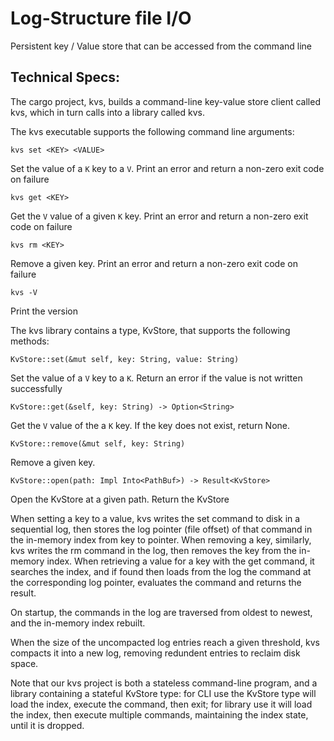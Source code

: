 # Log-Structure file I/O
Persistent key / Value store that can be accessed from the command line 

## Technical Specs:
The cargo project, kvs, builds a command-line key-value store client called kvs, which in turn calls into a library called kvs.

The kvs executable supports the following command line arguments:

`kvs set <KEY> <VALUE>`

Set the value of a `K` key to a `V`. Print an error and return a non-zero exit code on failure

`kvs get <KEY>`

Get the `V` value of a given `K` key. Print an error and return a non-zero exit code on failure 

`kvs rm <KEY>`

Remove a given key. Print an error and return a non-zero exit code on failure

`kvs -V`

Print the version

The kvs library contains a type, KvStore, that supports the following methods:

`KvStore::set(&mut self, key: String, value: String)`

Set the value of a `V` key to a `K`. Return an error if the value is not written successfully

`KvStore::get(&self, key: String) -> Option<String>`

Get the `V` value of the a `K` key. If the key does not exist, return None.

`KvStore::remove(&mut self, key: String)`

Remove a given key.

`KvStore::open(path: Impl Into<PathBuf>) -> Result<KvStore>`

Open the KvStore at a given path. Return the KvStore

When setting a key to a value, kvs writes the set command to disk in a sequential log, then stores the log pointer (file offset) of that command in the in-memory index from key to pointer. When removing a key, similarly, kvs writes the rm command in the log, then removes the key from the in-memory index. When retrieving a value for a key with the get command, it searches the index, and if found then loads from the log the command at the corresponding log pointer, evaluates the command and returns the result.

On startup, the commands in the log are traversed from oldest to newest, and the in-memory index rebuilt.

When the size of the uncompacted log entries reach a given threshold, kvs compacts it into a new log, removing redundent entries to reclaim disk space.

Note that our kvs project is both a stateless command-line program, and a library containing a stateful KvStore type: for CLI use the KvStore type will load the index, execute the command, then exit; for library use it will load the index, then execute multiple commands, maintaining the index state, until it is dropped.